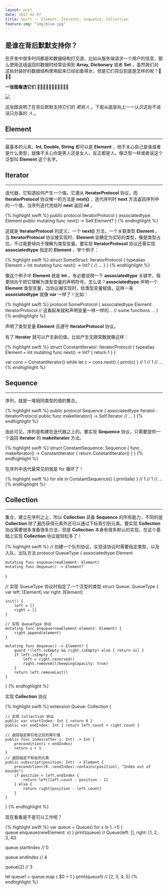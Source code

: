 ```yaml
---
layout: post
date: 2017-02-07
title: Swift -- Element, Iterator, Sequence, Collection
feature-img: "img/blue.jpg"
---
```


是谁在背后默默支持你？
---

在开发中很多时间都是和数据结构打交道，比如从服务端请求一个用户的信息，那么使用这组返回的数据时经常会用到 **Array, Dictionary** 或者 **Set** ，虽然我们对这些封装好的数据结构使用起来已经如鱼得水，但是它们背后到底是怎样的呢？🤔🤔🤔

**一张图看透它们** 🤘🤘🤘🤘🤘🤘🤘🤘🤘🤘🤘

![](http://ogkg37m8j.bkt.clouddn.com/image/swift/element-iterator-sequence-collection/summery.jpg)

这张图说明了在背后默默支持它们的 *那些人* 。下面从底层向上一一认识这些不说话只办事的 *人* 。


Element
---
---

最基本的元素。**Int, Double, String** 都可以是 **Element** ，他不关心自己是谁或者是什么类型，就像不关心你是男人还是女人，反正都是人。像泛型一样或者说这个泛型叫 **Element** 这个名字。

Iterator
---
---

迭代器，它知道如何产生一个值。它遵从 **IteratorProtocol** 协议，而 **IteratorProtocol** 协议唯一的方法是 **next()** ，迭代序列时 **next** 方法返回序列中的一个值，当序列迭代完结时 **next** 返回 **nil** 。

{% highlight swift %}
public protocol IteratorProtocol {
    associatedtype Element
    public mutating func next() -> Self.Element?
}
{% endhighlight %}

这就是 **IteratorProtocol** 的定义，一个 **next()** 方法，一个关联类型 **Element** 。当 **IteratorProtocol** 协议被实现时，**Element** 会确定为实际的类型，像是类型占位，不过我更倾向于理解为类型变量。要实现 **IteratorProtocol** 协议还需实现 **associatedtype** 指定的 **Element** ，举个例子：

{% highlight swift %}
struct SomeStruct: IteratorProtocol {
    typealias Element = Int
    mutating func next() -> Int? {
        // ...
    }
}
{% endhighlight %}

像这个例子中 **Element** 就是 **Int** 。有必要说明一下 **associatedtype** 关键字，我更倾向于把它理解为类型变量的声明符号。怎么说？**associatedtype** 声明一个 **Element** 类型变量，当协议被实现时，给类型变量赋值，这样一来 **associatedtype** 就像 **var** 一样了！比如：

{% highlight swift %}
protocol SomeProtocol {
    associatedtype Element: IteratorProtocol // 这看起来就和声明变量一样一样的...
    // some functions ...
}
{% endhighlight %}

声明了类型变量 **Element** 且遵守 **IteratorProtocol** 协议。

有了 **Iterator** 就可以产生新的值。比如产生无限常数就像这样：

{% highlight swift %}
struct ConstantIterator: IteratorProtocol {
    typealias Element = Int
    mutating func next() -> Int? {
        return 1
    }
}

var cons = ConstantIterator()
while let c = cons.next() {
    print(c)
}
// 1
// 1
// ...
{% endhighlight %}

Sequence
---
---

序列，就是一堆相同类型的值的集合。

{% highlight swift %}
public protocol Sequence {
    associatedtype Iterator : IteratorProtocol
    public func makeIterator() -> Self.Iterator
    // ...
}
{% endhighlight %}

由此可见，序列是构建在迭代器之上的。要实现 **Sequence** 协议，只需要提供一个返回 **Iterator** 的 **makeIterator** 方法。

{% highlight swift %}
struct ConstantSequence: Sequence {
    func makeIterator() -> ConstantIterator {
        return ConstantIterator()
    }
}
{% endhighlight %}

在序列中迭代最常见的就是 for 循环了！

{% highlight swift %}
for ele in ConstantSequence() {
    print(ele)
}
// 1
// 1
// ...
{% endhighlight %}

Collection
---
---

集合，建立在序列之上，所以 **Collection** 具备 **Sequence** 的所有能力，不同的是 **Collection** 除了遍历获得元素外还可以通过下标索引到元素。要实现 **Collection** 协议需要很多准备很多方法，但是 **Collection** 本身有很多默认的实现，在这个基础上实现 **Collection** 协议就轻松多了！

{% highlight swift %}
// 创建一个队列协议，实现该协议时需要指定类型，以及入队、出队方法
protocol QueueType {
    associatedtype Element

    mutating func enqueue(newElement: Element)
    mutating func dequeue() -> Element?
}

// 实现 QueueType 协议时指定了一个泛型的类型
struct Queue<Element>: QueueType {
    var left: [Element]
    var right: [Element]

    init() {
        left = []
        right = []
    }

    // 实现 QueueType 协议
    mutating func enqueue(newElement element: Element) {
        right.append(element)
    }

    mutating func dequeue() -> Element? {
        guard !(left.isEmpty && right.isEmpty) else { return nil }
        if left.isEmpty {
            left = right.reversed()
            right.removeAll(keepingCapacity: true)
        }
        return left.removeLast()
    }
}
{% endhighlight %}

实现 **Collection** 协议

{% highlight swift %}
extension Queue: Collection {

    // 实现 Collection 协议
    public var startIndex: Int { return 0 }
    public var endIndex: Int { return left.count + right.count }

    // 返回指定索引处之后的索引值
    public func index(after i: Int) -> Int {
        precondition(i < endIndex)
        return i + 1
    }
    // 返回指定下标处的元素
    public subscript(position: Int) -> Element {
        precondition((0..<endIndex).contains(position), "Index out of bounds")
        if position < left.endIndex {
            return left[left.count - position - 1]
        } else {
            return right[position - left.count]
        }
    }
}
{% endhighlight %}

现在看看是不是可以工作呢？

{% highlight swift %}
var queue = Queue<Int>()
for x in 1..<5 {
    queue.enqueue(newElement: x)
}
print(queue)
// Queue<Int>(left: [], right: [1, 2, 3, 4])

queue.startIndex
// 0

queue.endIndex
// 4

queue[2]
// 3

let queue1 = queue.map { $0 + 1 }
print(queue1)
// [2, 3, 4, 5]
{% endhighlight %}
